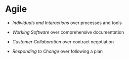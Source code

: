 # Agile

- *Individuals and Interactions* over processes and tools

- *Working Software* over comprehensive documentation

- *Customer Collaboration* over contract negotiation

- *Responding to Change* over following a plan
